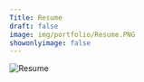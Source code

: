 ```yaml
---
Title: Resume 
draft: false
image: img/portfolio/Resume.PNG
showonlyimage: false
---
```


![Resume](/portfolio/resume_files/Resume.PNG)